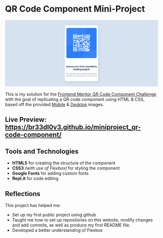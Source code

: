 # QR Code Component Mini-Project
![Desktop Solution Image to the QR code component coding challenge](./resources/images/showcase/desktop-showcase.png)

This is my solution for the [Frontend Mentor QR Code Component Challenge](https://www.frontendmentor.io/challenges/qr-code-component-iux_sIO_H/hub) with the goal of replicating a QR code component using HTML & CSS, based off the provided [Mobile](./resources/images/design-reference/mobile-design.jpg) & [Desktop](./resources/images/design-reference/desktop-design.jpg) images.

## Live Preview: https://br33dl0v3.github.io/miniproject_qr-code-component/

## Tools and Technologies

-   **HTML5** for creating the structure of the component
-   **CSS3** *(with use of Flexbox)* for styling the component 
-   **Google Fonts** for adding custom fonts
-   **Repl.it** for code editing

## Reflections
This project has helped me:
- Set up my first public project using github
- Taught me how to set up repositories on this website, modify changes and add commits, as well as produce my first README file. 
- Developed a better understanding of Flexbox
